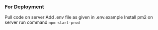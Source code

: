 ### For Deployment

Pull code on server
Add .env file as given in .env.example
Install pm2 on server
run command `npm start-prod`
